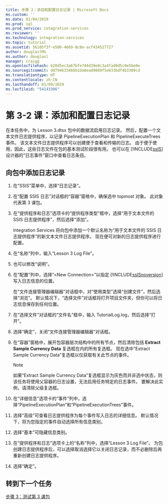 ```yaml
---
title: 步骤 2：添加和配置日志记录 | Microsoft Docs
ms.custom: ''
ms.date: 01/04/2019
ms.prod: sql
ms.prod_service: integration-services
ms.reviewer: ''
ms.technology: integration-services
ms.topic: tutorial
ms.assetid: 56105f3f-e500-4669-8c8e-acf434527727
author: douglaslMS
ms.author: douglasl
manager: craigg
ms.openlocfilehash: b20d5ec3a67bfe744d39e8c3a4fad8d5c0e5be0e
ms.sourcegitcommit: dd794633466b1da8ead9889f5e633bdf4b3389cd
ms.translationtype: HT
ms.contentlocale: zh-CN
ms.lasthandoff: 01/09/2019
ms.locfileid: "54143306"
---
```

# <a name="lesson-3-2-add-and-configure-logging"></a>第 3-2 课：添加和配置日志记录

在本任务中，为 Lesson 3.dtsx 包中的数据流启用日志记录。 然后，配置一个文本文件日志提供程序，以记录 PipelineExecutionPlan 和 PipelineExecuteTrees 事件。 该文本文件日志提供程序可以创建便于查看和传输的日志。 由于便于使用，因此，这些日志文件在包的基本测试阶段很有用。 也可以在 [!INCLUDE[ssIS](../includes/ssis-md.md)] 设计器的“日志事件”窗口中查看日志条目。  
  
## <a name="add-logging-to-the-package"></a>向包中添加日志记录  
  
1.  在“SSIS”菜单中，选择“日志记录”。  
  
2.  在“配置 SSIS 日志”对话框的“容器”窗格中，确保选中 topmost 对象。 此对象代表第 3 课包。
  
3.  在“提供程序和日志”选项卡的“提供程序类型”框中，选择“用于文本文件的 SSIS 日志提供程序”，然后选择“添加”。  
  
    Integration Services 将向包中添加一个默认名称为“用于文本文件的 SSIS 日志提供程序”的新文本文件日志提供程序。 现在便可对新的日志提供程序进行配置。  
  
4.  在“名称”列中，输入“Lesson 3 Log File”。  
  
5.  也可以修改“说明”。  
  
6.  在“配置”列中，选择“\<New Connection>”以指定 [!INCLUDE[ssISnoversion](../includes/ssisnoversion-md.md)] 写入日志信息的位置。  
  
    在“文件连接管理器编辑器”对话框中，对“使用类型”选择“创建文件”，然后选择“浏览”。 默认情况下，“选择文件”对话框将打开项目文件夹，但你可以将日志信息保存到任何位置。  
  
7.  在“选择文件”对话框的“文件名”框中，输入 TutorialLog.log，然后选择“打开”。
  
8.  选择“确定”，关闭“文件连接管理器编辑器”对话框。  
  
9. 在“容器”窗格中，展开包容器层次结构中的所有节点，然后清除包括 **Extract Sample Currency Data** 复选框在内的所有复选框。 现在选中“Extract Sample Currency Data”复选框以仅获取有关此节点的事件。  
  
    > [!NOTE]  
    > 如果“Extract Sample Currency Data”复选框显示为灰色而并非选中状态，则该任务将使用父容器的日志设置，无法启用任务特定的日志事件。 要解决此实例，请清除父级复选框。
  
10. 在“详细信息”选项卡的“事件”列中，选择“PipelineExecutionPlan”和“PipelineExecutionTrees”事件。  
  
11. 选择“高级”可查看日志提供程序为每个事件写入日志的详细信息。 默认情况下，将为您指定的事件自动选择所有信息类别。  
  
12. 选择“基本”可隐藏信息类别。  
  
13. 在“提供程序和日志”选项卡上的“名称”列中，选择“Lesson 3 Log File”。 为包创建日志提供程序后，可以选择取消选择它以关闭日志记录，而不必删除后再重新创建日志提供程序。  
  
14. 选择“确定”。  
  
## <a name="go-to-next-task"></a>转到下一个任务  
[步骤 3：测试第 3 课包](../integration-services/lesson-3-3-testing-the-lesson-3-tutorial-package.md)  
  
